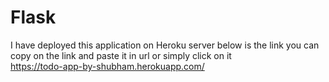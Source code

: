 # Flask

I have deployed this application on Heroku server below is the link you can copy on the link and paste it in url or simply click on it                     
https://todo-app-by-shubham.herokuapp.com/
